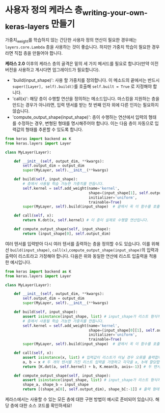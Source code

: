 # 사용자 정의 케라스 층<sub>writing-your-own-keras-layers</sub> 만들기

가중치<sub>weight</sub>를 학습하지 않는 간단한 사용자 정의 연산이 필요한 경우에는  `layers.core.Lambda` 층을 사용하는 것이 좋습니다. 하지만 가중치 학습이 필요한 경우라면 직접 층을 만들어야 합니다.

**케라스 2.0** 이후의 케라스 층의 골격은 밑의 세 가지 메서드를 필요로 합니다(만약 이전 버전을 사용하고 계시다면 업그레이드가 필요합니다).

- 'build(input_shape)': 사용 할 가중치를 정의합니다. 이 메소드의 끝에서는 반드시 `super([Layer], self).build()`를 호출해 `self.built = True` 로 지정해야 합니다.
- 'call(x)': 해당 층이 수행할 연산을 정의하는 메소드입니다. 마스킹을 지원하는 층을 만드는 경우가 아니라면, 입력 텐서를 받는 첫 번째 인자 외에 다른 인자는 필요하지 않습니다. 
- 'compute_output_shape(input_shape)': 층이 수행하는 연산에서 입력의 형태를 수정하는 경우, 변형된 형태를 명시해주어야 합니다. 이는 다음 층이 자동으로 입력값의 형태를 추론할 수 있도록 합니다. 

```python
from keras import backend as K
from keras.layers import Layer

class MyLayer(Layer):

    def __init__(self, output_dim, **kwargs):
        self.output_dim = output_dim
        super(MyLayer, self).__init__(**kwargs)

    def build(self, input_shape):
        # 층에서 사용될 학습 가능한 가중치를 만듭니다.
        self.kernel = self.add_weight(name='kernel', 
                                      shape=(input_shape[1], self.output_dim),
                                      initializer='uniform',
                                      trainable=True)
        super(MyLayer, self).build(input_shape)  # 끝에서 꼭 이 함수를 호출해야 합니다!

    def call(self, x):
        return K.dot(x, self.kernel) # 이 층이 실제로 수행할 연산입니다.

    def compute_output_shape(self, input_shape):
        return (input_shape[0], self.output_dim)
```

여러 텐서를 입력받아 다시 여러 텐서를 출력하는 층을 정의할 수도 있습니다. 이를 위해선 `build(input_shape)`, `call(x)`,`compute_output_shape(input_shape)`의 입력과 출력이 리스트라고 가정해야 합니다. 다음은 위와 동일한 연산에 리스트 입출력을 적용한 예시입니다.

```python
from keras import backend as K
from keras.layers import Layer

class MyLayer(Layer):

    def __init__(self, output_dim, **kwargs):
        self.output_dim = output_dim
        super(MyLayer, self).__init__(**kwargs)

    def build(self, input_shape):
        assert isinstance(input_shape, list) # input_shape가 리스트 형식이 아닐 경우 오류를 출력합니다.
        # 층에서 사용될 학습 가능한 가중치를 만듭니다.
        self.kernel = self.add_weight(name='kernel',
                                      shape=(input_shape[0][1], self.output_dim), # shape에 입력 리스트의 0번째 텐서가 활용되었습니다.
                                      initializer='uniform',
                                      trainable=True)
        super(MyLayer, self).build(input_shape)  # 끝에서 꼭 이 함수를 호출해야 합니다!

    def call(self, x):
        assert isinstance(x, list) # 입력값이 리스트가 아닐 경우 오류를 출력합니다.
        a, b = x # 두 개의 텐서를 가진 리스트 입력을 가정하고 각각을 a, b에 할당합니다.
        return [K.dot(a, self.kernel) + b, K.mean(b, axis=-1)] # 두 텐서를 이용하여 연산을 수행하고 리스트로 반환합니다.

    def compute_output_shape(self, input_shape):
        assert isinstance(input_shape, list) # input_shape가 리스트 형식이 아닐 경우 오류를 출력합니다.
        shape_a, shape_b = input_shape
        return [(shape_a[0], self.output_dim), shape_b[:-1]] # 출력 형태를 리스트 형식으로 반환합니다.
```
케라스에서는 사용할 수 있는 모든 층에 대한 구현 방법이 예시로 준비되어 있습니다.
해당 층에 대한 소스 코드를 확인하세요!
